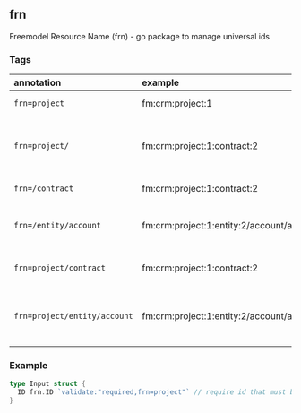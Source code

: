 frn
------------------------------------

Freemodel Resource Name (frn) - go package to manage universal ids

### Tags

| annotation                   | example                              | description                                      |
|:-----------------------------|:-------------------------------------|:-------------------------------------------------|
| `frn=project`                | fm:crm:project:1                     | require unary form                               |
| `frn=project/`               | fm:crm:project:1:contract:2          | require compound form; unary form not acceptable |
| `frn=/contract`              | fm:crm:project:1:contract:2          | require child type                               |
| `frn=/entity/account`        | fm:crm:project:1:entity:2/account/ar | require child type with path head, key           |
| `frn=project/contract`       | fm:crm:project:1:contract:2          | require parent and child                         |
| `frn=project/entity/account` | fm:crm:project:1:entity:2/account/ar | require parent and child and path head, key      |

### Example

```go
type Input struct {
  ID frn.ID `validate:"required,frn=project"` // require id that must be a project id
}
```